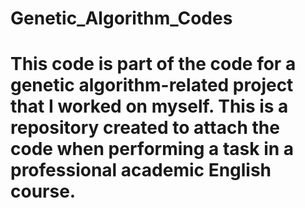 # Genetic_Algorithm_Codes

# This code is part of the code for a genetic algorithm-related project that I worked on myself. This is a repository created to attach the code when performing a task in a professional academic English course.
